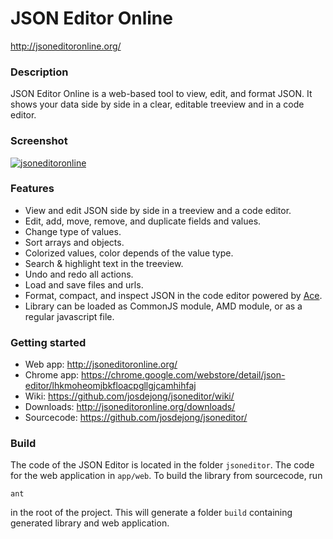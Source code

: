 # JSON Editor Online
http://jsoneditoronline.org/


### Description

JSON Editor Online is a web-based tool to view, edit, and format JSON.
It shows your data side by side in a clear, editable treeview and in 
a code editor.


### Screenshot

<a href="http://jsoneditoronline.org">
    <img alt="jsoneditoronline"
        src="https://raw.github.com/josdejong/jsoneditor/master/misc/screenshots/jsoneditoronline.png">
</a>


### Features

- View and edit JSON side by side in a treeview and a code editor.
- Edit, add, move, remove, and duplicate fields and values.
- Change type of values.
- Sort arrays and objects.
- Colorized values, color depends of the value type.
- Search & highlight text in the treeview.
- Undo and redo all actions.
- Load and save files and urls.
- Format, compact, and inspect JSON in the code editor powered by [Ace](http://ace.ajax.org/).
- Library can be loaded as CommonJS module, AMD module, or as a regular javascript file.


### Getting started

- Web app:    http://jsoneditoronline.org/
- Chrome app: https://chrome.google.com/webstore/detail/json-editor/lhkmoheomjbkfloacpgllgjcamhihfaj
- Wiki:       https://github.com/josdejong/jsoneditor/wiki/
- Downloads:  http://jsoneditoronline.org/downloads/
- Sourcecode: https://github.com/josdejong/jsoneditor/


### Build

The code of the JSON Editor is located in the folder `jsoneditor`.
The code for the web application in `app/web`.
To build the library from sourcecode, run

    ant

in the root of the project. This will generate a folder `build` containing
generated library and web application.
